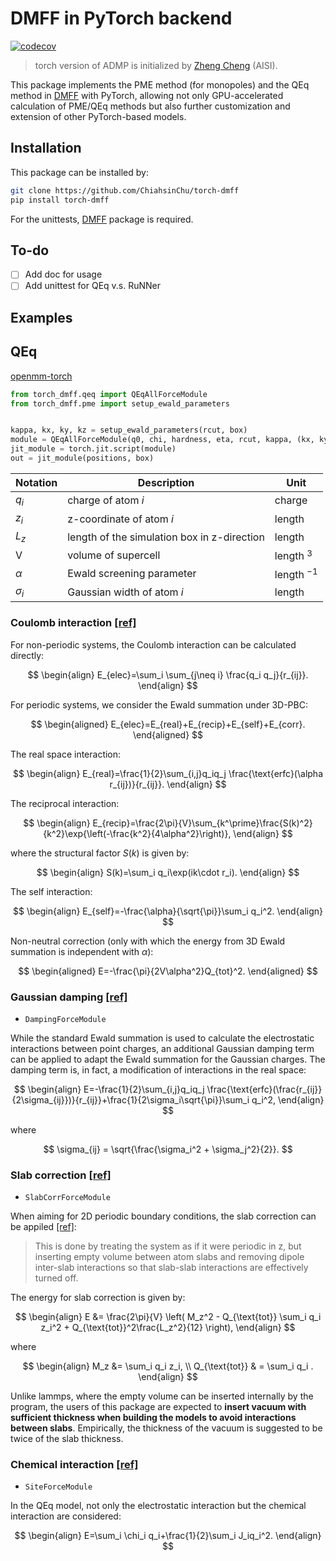 # DMFF in PyTorch backend

[![codecov](https://codecov.io/gh/ChiahsinChu/torch-dmff/graph/badge.svg?token=aBlN5QoejV)](https://codecov.io/gh/ChiahsinChu/torch-dmff)

> torch version of ADMP is initialized by [Zheng Cheng](https://github.com/zhengcheng233) (AISI).

This package implements the PME method (for monopoles) and the QEq method in [DMFF](https://github.com/deepmodeling/DMFF) with PyTorch, allowing not only GPU-accelerated calculation of PME/QEq methods but also further customization and extension of other PyTorch-based models.

## Installation

This package can be installed by:

```bash
git clone https://github.com/ChiahsinChu/torch-dmff
pip install torch-dmff
```

For the unittests, [DMFF](https://github.com/deepmodeling/DMFF) package is required.

## To-do

- [ ] Add doc for usage
- [ ] Add unittest for QEq v.s. RuNNer

## Examples

###

## QEq

[openmm-torch](https://github.com/openmm/openmm-torch)

```python
from torch_dmff.qeq import QEqAllForceModule
from torch_dmff.pme import setup_ewald_parameters


kappa, kx, ky, kz = setup_ewald_parameters(rcut, box)
module = QEqAllForceModule(q0, chi, hardness, eta, rcut, kappa, (kx, ky, kz))
jit_module = torch.jit.script(module)
out = jit_module(positions, box)
```

| Notation   | Description                                 | Unit           |
| ---------- | ------------------------------------------- | -------------- |
| $q_i$      | charge of atom $i$                          | charge         |
| $z_i$      | z-coordinate of atom $i$                    | length         |
| $L_z$      | length of the simulation box in z-direction | length         |
| V          | volume of supercell                         | length $^3$    |
| $\alpha$   | Ewald screening parameter                   | length $^{-1}$ |
| $\sigma_i$ | Gaussian width of atom $i$                  | length         |

### Coulomb interaction [[ref]](http://docs.openmm.org/latest/userguide/theory/02_standard_forces.html#coulomb-interaction-with-ewald-summation)

For non-periodic systems, the Coulomb interaction can be calculated directly:

$$
\begin{align}
E_{elec}=\sum_i \sum_{j\neq i} \frac{q_i q_j}{r_{ij}}.
\end{align}
$$

For periodic systems, we consider the Ewald summation under 3D-PBC:

$$
\begin{aligned}
E_{elec}=E_{real}+E_{recip}+E_{self}+E_{corr}.
\end{aligned}
$$

The real space interaction:

$$
\begin{align}
E_{real}=\frac{1}{2}\sum_{i,j}q_iq_j \frac{\text{erfc}(\alpha r_{ij})}{r_{ij}}.
\end{align}
$$

The reciprocal interaction:

$$
\begin{align}
E_{recip}=\frac{2\pi}{V}\sum_{k^\prime}\frac{S(k)^2}{k^2}\exp{\left(-\frac{k^2}{4\alpha^2}\right)},
\end{align}
$$

where the structural factor $S(k)$ is given by:

$$
\begin{align}
S(k)=\sum_i q_i\exp(ik\cdot r_i).
\end{align}
$$

The self interaction:

$$
\begin{align}
E_{self}=-\frac{\alpha}{\sqrt{\pi}}\sum_i q_i^2.
\end{align}
$$

Non-neutral correction (only with which the energy from 3D Ewald summation is independent with $\alpha$):

$$
\begin{aligned}
E=-\frac{\pi}{2V\alpha^2}Q_{tot}^2.
\end{aligned}
$$

### Gaussian damping [[ref]](http://dx.doi.org/10.1016/j.cplett.2010.10.010)

- `DampingForceModule`

While the standard Ewald summation is used to calculate the electrostatic interactions between point charges, an additional Gaussian damping term can be applied to adapt the Ewald summation for the Gaussian charges. The damping term is, in fact, a modification of interactions in the real space:

$$
\begin{align}
E=-\frac{1}{2}\sum_{i,j}q_iq_j \frac{\text{erfc}(\frac{r_{ij}}{2\sigma_{ij}})}{r_{ij}}+\frac{1}{2\sigma_i\sqrt{\pi}}\sum_i q_i^2,
\end{align}
$$

where

$$
\sigma_{ij} = \sqrt{\frac{\sigma_i^2 + \sigma_j^2}{2}}.
$$

### Slab correction [[ref]](https://pubs.aip.org/aip/jcp/article-abstract/131/9/094107/982953/)

- `SlabCorrForceModule`

When aiming for 2D periodic boundary conditions, the slab correction can be appiled [[ref]](https://docs.lammps.org/kspace_modify.html):

> This is done by treating the system as if it were periodic in z, but inserting empty volume between atom slabs and removing dipole inter-slab interactions so that slab-slab interactions are effectively turned off.

The energy for slab correction is given by:

$$
\begin{align}
E &= \frac{2\pi}{V} \left( M_z^2 - Q_{\text{tot}} \sum_i q_i z_i^2 + Q_{\text{tot}}^2\frac{L_z^2}{12} \right),
\end{align}
$$

where

$$
\begin{align}
M_z &= \sum_i q_i z_i, \\
Q_{\text{tot}} & = \sum_i q_i .
\end{align}
$$

Unlike lammps, where the empty volume can be inserted internally by the program, the users of this package are expected to **insert vacuum with sufficient thickness when building the models to avoid interactions between slabs**. Empirically, the thickness of the vacuum is suggested to be twice of the slab thickness.

### Chemical interaction [[ref]](https://pubs.acs.org/doi/abs/10.1021/j100161a070)

- `SiteForceModule`

In the QEq model, not only the electrostatic interaction but the chemical interaction are considered:

$$
\begin{align}
E=\sum_i \chi_i q_i+\frac{1}{2}\sum_i J_iq_i^2.
\end{align}
$$
